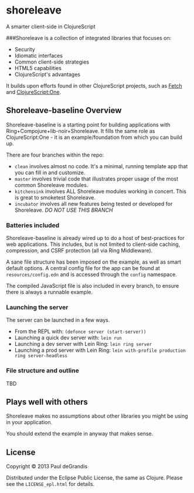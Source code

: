 shoreleave
==========

A smarter client-side in ClojureScript

###Shoreleave is a collection of integrated libraries that focuses on:

 * Security
 * Idiomatic interfaces
 * Common client-side strategies
 * HTML5 capabilities
 * ClojureScript's advantages

It builds upon efforts found in other ClojureScript projects, such as [Fetch](https://github.com/ibdknox/fetch) and [ClojureScript:One](http://clojurescriptone.com/).


Shoreleave-baseline Overview
----------------------------
Shoreleave-baseline is a starting point for building applications with Ring+Compojure+lib-noir+Shoreleave.
It fills the same role as ClojureScript:One - it is an example/foundation from which you can build up.

There are four branches within the repo:

 * `clean` involves almost no code.  It's a minimal, running template app that you can fill in and customize.
 * `master` involves trivial code that illustrates proper usage of the most common Shoreleave modules.
 * `kitchensink` involves ALL Shoreleave modules working in concert.  This is great to smoketest Shoreleave.
 * `incubator` involves all new features being tested or developed for Shoreleave.  *DO NOT USE THIS BRANCH*

### Batteries included
Shoreleave-baseline is already wired up to do a host of best-practices for web applications.
This includes, but is not limited to client-side caching, compression, and CSRF protection (all via Ring Middleware).

A sane file structure has been imposed on the example, as well as smart default options.
A central config file for the app can be found at `resources/config.edn` and is accessed through the `config` namespace.

The compiled JavaScript file is also included in every branch, to ensure there is always a runnable example.

### Launching the server
The server can be launched in a few ways.

 * From the REPL with: `(defonce server (start-server))`
 * Launching a quick dev server with: `lein run`
 * Launching a dev server with Lein Ring: `lein ring server`
 * Launching a prod server with Lein Ring: `lein with-profile production ring server-headless`

### File structure and outline
TBD


Plays well with others
----------------------
Shoreleave makes no assumptions about other libraries you might be using in your application.

You should extend the example in anyway that makes sense.


License
-------
Copyright © 2013 Paul deGrandis

Distributed under the Eclipse Public License, the same as Clojure.
Please see the `LICENSE_epl.html` for details.

